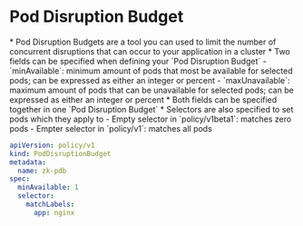 <h1>Pod Disruption Budget</h1>
* Pod Disruption Budgets are a tool you can used to limit the number of concurrent disruptions that can occur to your application in a cluster
* Two fields can be specified when defining your `Pod Disruption Budget`
  - `minAvailable`: minimum amount of pods that most be available for selected pods; can be expressed as either an integer or percent
  - `maxUnavailable`: maximum amount of pods that can be unavailable for selected pods; can be expressed as either an integer or percent
    * Both fields can be specified together in one `Pod Disruption Budget`
* Selectors are also specified to set pods which they apply to
  - Empty selector in `policy/v1beta1`: matches zero pods
  - Empter selector in `policy/v1`: matches all pods

```yml
apiVersion: policy/v1
kind: PodDisruptionBudget
metadata:
  name: zk-pdb
spec:
  minAvailable: 1
  selector:
    matchLabels:
      app: nginx
```

